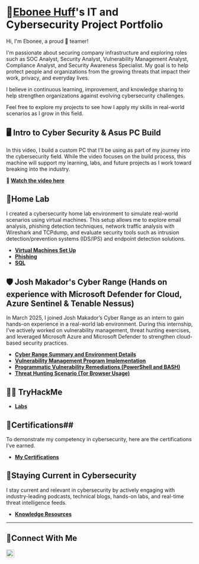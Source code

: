 # 🔐<a href="https://www.linkedin.com/in/ebonee-huff/">Ebonee Huff</a>'s IT and Cybersecurity Project Portfolio 

Hi, I'm Ebonee, a proud 🔵 teamer!

I'm passionate about securing company infrastructure and exploring roles such as SOC Analyst, Security Analyst, Vulnerability Management Analyst, Compliance Analyst, and Security Awareness Specialist. My goal is to help protect people and organizations from the growing threats that impact their work, privacy, and everyday lives.

I believe in continuous learning, improvement, and knowledge sharing to help strengthen organizations against evolving cybersecurity challenges.

Feel free to explore my projects to see how I apply my skills in real-world scenarios as I grow in this field.




## 🖥️ Intro to Cyber Security & Asus PC Build
In this video, I build a custom PC that I’ll be using as part of my journey into the cybersecurity field. While the video focuses on the build process, this machine will support my learning, labs, and future projects as I work toward breaking into the industry.

**🎥 [Watch the video here](https://youtube.com/shorts/lQwC2XZTb2U)**



## 🔬Home Lab
I created a cybersecurity home lab environment to simulate real-world scenarios using virtual machines. This setup allows me to explore email analysis, phishing detection techniques, network traffic analysis with Wireshark and TCPdump, and evaluate security tools such as intrusion detection/prevention systems (IDS/IPS) and endpoint detection solutions.

- **[Virtual Machines Set Up](https://github.com/Huffe2012/Virtual-Machines)**
- **[Phishing ](https://github.com/Huffe2012/Phishing-Simulation)**
- **[SQL](https://github.com/Huffe2012/SQL)**

## 🛡️  Josh Makador's Cyber Range **(Hands on experience with Microsoft Defender for Cloud, Azure Sentinel & Tenable Nessus)**
In March 2025, I joined Josh Makador’s Cyber Range as an intern to gain hands-on experience in a real-world lab environment. During this internship, I’ve actively worked on vulnerability management, threat hunting exercises, and leveraged Microsoft Azure and Microsoft Defender to strengthen cloud-based security practices.
- **[Cyber Range Summary and Environment Details](https://github.com/Huffe2012/Cyber-Range/tree/main)**
- **[Vulnerability Management Program Implementation](https://github.com/Huffe2012/Vulnerability-Management-Program/tree/main)**
- **[Programmatic Vulnerability Remediations (PowerShell and BASH)](https://github.com/joshcybertest/programmatic-vulnerability-remediations)**
- **[Threat Hunting Scenario (Tor Browser Usage)](https://github.com/joshmadakor0/threat-hunting-scenario-tor)**

## 🕵️‍♀️ TryHackMe
- **[Labs](https://github.com/Huffe2012/TryHackMe)**

## 🏅Certifications##
To demonstrate my competency in cybersecurity, here are the certifications I’ve earned.
- **[My Certifications](https://github.com/Huffe2012/Certifications/tree/main)**


## 🧠Staying Current in Cybersecurity ##
I stay current and relevant in cybersecurity by actively engaging with industry-leading podcasts, technical blogs, hands-on labs, and real-time threat intelligence feeds.

- **[Knowledge Resources](https://github.com/Huffe2012/cyber-learning-hub/tree/main)**

<hr/>

## 🤳Connect With Me ## 


[<img align="left" alt="Ebonee___________ | LinkedIn" width="22px" src="https://cdn.jsdelivr.net/npm/simple-icons@v3/icons/linkedin.svg" />][linkedin]



[linkedin]: https://linkedin.com/in/ebonee-huff/

<!--
<img width="35" alt="image" src="https://github.com/user-attachments/assets/2f41c7cd-5ea8-4475-b451-a37161b6c3fb"> 
<img width="35" alt="image" src="https://github.com/user-attachments/assets/77649969-9910-4994-8b96-74a116cfb2a8">
